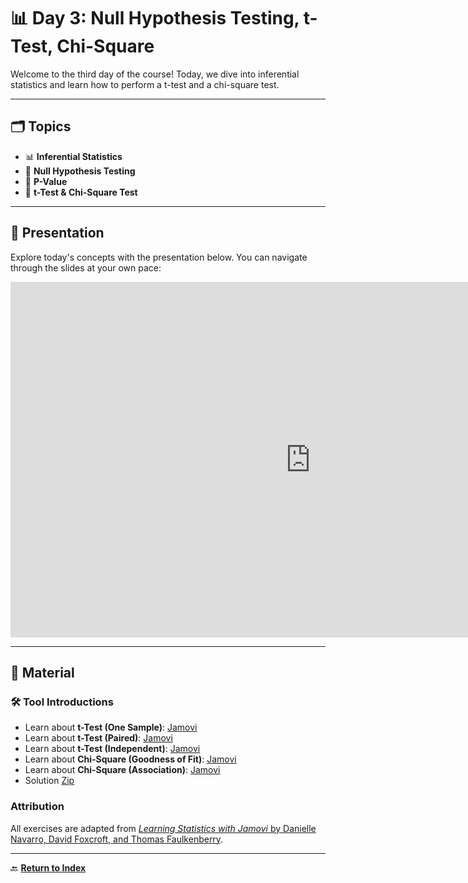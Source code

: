 # 📊 **Day 3: Null Hypothesis Testing, t-Test, Chi-Square**  

Welcome to the third day of the course! Today, we dive into inferential statistics and learn how to perform a t-test and a chi-square test.

---

## 🗂️ **Topics**

- 📊 **Inferential Statistics**  
- 🔎 **Null Hypothesis Testing**  
- 📐 **P-Value**  
- 🧮 **t-Test & Chi-Square Test**  

---

## 🎥 **Presentation**

Explore today's concepts with the presentation below. You can navigate through the slides at your own pace:  

<iframe src="https://docs.google.com/presentation/d/e/2PACX-1vSSpfSEfOSUlW342n-MJomjRtZC5hBoR-U_Jg2TogRV-640iyOVvEoqklQBCSQSiB0V-KgNBacQNVPc/embed?start=false&loop=false&delayms=3000" frameborder="0" width="960" height="569" allowfullscreen="true" mozallowfullscreen="true" webkitallowfullscreen="true"></iframe>

---

## 📂 **Material**

### **🛠️ Tool Introductions**  
- Learn about **t-Test (One Sample)**: [Jamovi](zeppo.md)  
- Learn about **t-Test (Paired)**: [Jamovi](chico.md)  
- Learn about **t-Test (Independent)**: [Jamovi](harpo.md)  
- Learn about **Chi-Square (Goodness of Fit)**: [Jamovi](randomness.md)  
- Learn about **Chi-Square (Association)**: [Jamovi](chapek9.md) 
- Solution [Zip](dataset/Exercises_day3.zip) 

### **Attribution**
All exercises are adapted from [*Learning Statistics with Jamovi* by Danielle Navarro, David Foxcroft, and Thomas Faulkenberry](https://davidfoxcroft.github.io/lsj-book/Preface.html).  

---

🔙 **[Return to Index](index.md)**

